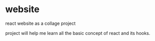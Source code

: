 # website

react website as a collage project

project will help me learn all the basic concept of react and its hooks.
